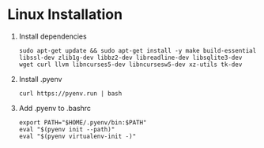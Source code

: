 # Linux Installation

1. Install dependencies
   
   ```
   sudo apt-get update && sudo apt-get install -y make build-essential libssl-dev zlib1g-dev libbz2-dev libreadline-dev libsqlite3-dev wget curl llvm libncurses5-dev libncursesw5-dev xz-utils tk-dev
   ```

2. Install .pyenv

    ```
    curl https://pyenv.run | bash
    ```

3. Add .pyenv to .bashrc

    ```
    export PATH="$HOME/.pyenv/bin:$PATH"
    eval "$(pyenv init --path)"
    eval "$(pyenv virtualenv-init -)"
    ```
